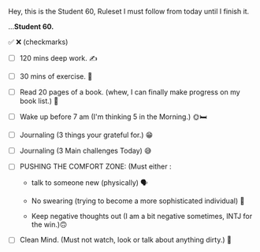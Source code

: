 Hey, this is the Student 60, Ruleset I must follow from today until I finish it. 

...**Student 60.**

✅ ❌ (checkmarks)

* [ ] 120 mins deep work. ✍️ 

* [ ] 30 mins of exercise. 🏃

* [ ] Read 20 pages of a book. (whew, I can finally make progress on my book list.) 📖

* [ ] Wake up before 7 am (I'm thinking 5 in the Morning.) 🌞🛏️

* [ ] Journaling (3 things your grateful for.) 😁

* [ ] Journaling (3 Main challenges Today) 😅

* [ ] PUSHING THE COMFORT ZONE: (Must either : 

	* talk to someone new (physically) 🗣️

	* No swearing (trying to become a more sophisticated individual) 🫠

	* Keep negative thoughts out (I am a bit negative sometimes, INTJ for the win.)🙃

* [ ] Clean Mind. (Must not watch, look or talk about anything dirty.) 🧘
